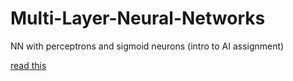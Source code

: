 # Multi-Layer-Neural-Networks
NN with perceptrons and sigmoid neurons (intro to AI assignment)

[read this](https://github.com/ronan-s1/Multi-Layer-Neural-Networks/blob/main/MLP_Assignment.pdf)
